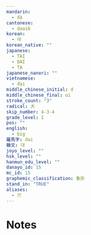 ```yaml
---
mandarin:
  - dà
cantonese:
  - daai6
korean:
  - 대
korean_native: ""
japanese:
  - TAI
  - DAI
  - TA
japanese_nanori: ""
vietnamese:
  - đại
middle_chinese_initial: d
middle_chinese_final: ɑi
stroke_count: "3"
radical: 大
skip_number: 4-3-4
grade_level: 1
pos: ""
english:
  - big
羅馬字: dai
韓文: 대
joyo_level: ""
hsk_level: ""
hanmun_edu_level: ""
danayo_id: 15
mc_id: 15
graphemic_classification: 象形
stand_in: "TRUE"
aliases:
  - 亣
---
```


# Notes
